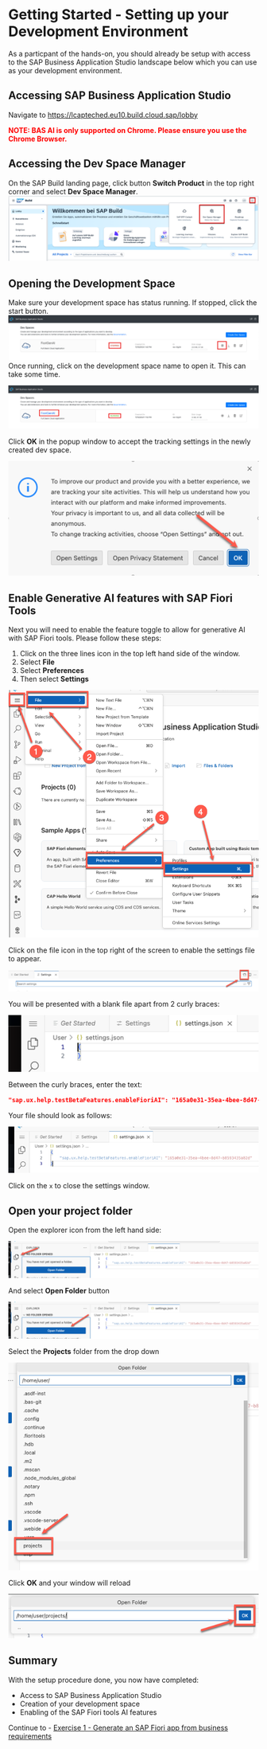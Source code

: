 # Getting Started - Setting up your Development Environment

As a particpant of the hands-on, you should already be setup with access to the SAP Business Application Studio landscape below which you can use as your development environment.

## Accessing SAP Business Application Studio

Navigate to https://lcapteched.eu10.build.cloud.sap/lobby

<span style="color:red">**NOTE:  BAS AI is only supported on Chrome.  Please ensure you use the Chrome Browser.** </span>


## Accessing the Dev Space Manager

On the SAP Build landing page, click button **Switch Product** in the top right corner and select **Dev Space Manager**.<br>
![Access Dev Space Manager](ex0img0.png)


## Opening the Development Space

Make sure your development space has status running. If stopped, click the start button. <br>
![Restart Dev Space](ex0img4a.png)
Once running, click on the development space name to open it.  This can take some time.<br>

![Enter Dev Space](ex0img4.png)

Click **OK** in the popup window to accept the tracking settings in the newly created dev space.

![image](ex0img5.png)


## Enable Generative AI features with SAP Fiori Tools

Next you will need to enable the feature toggle to allow for generative AI with SAP Fiori tools.  Please follow these steps:

1. Click on the three lines icon in the top left hand side of the window.
2. Select **File**
3. Select **Preferences**
4. Then select **Settings**

![image](ex0img6.png)


Click on the file icon in the top right of the screen to enable the settings file to appear.

![image](ex0img7.png)

You will be presented with a blank file apart from 2 curly braces:

![image](ex0img8.png)

Between the curly braces, enter the text:

```JSON
"sap.ux.help.testBetaFeatures.enableFioriAI": "165a0e31-35ea-4bee-8d47-b8593435a82d"
```

Your file should look as follows:

![image](ex0img9.png)

Click on the `x` to close the settings window.

## Open your project folder

Open the explorer icon from the left hand side:

![image](ex0img10.png)

And select **Open Folder** button

![image](ex0img11.png)

Select the **Projects** folder from the drop down

![image](ex0img12.png)

Click **OK** and your window will reload

![image](ex0img13.png)

## Summary

With the setup procedure done, you now have completed:

- Access to SAP Business Application Studio
- Creation of your development space
- Enabling of the SAP Fiori tools AI features

Continue to - [Exercise 1 - Generate an SAP Fiori app from business requirements](../ex1/README.md)